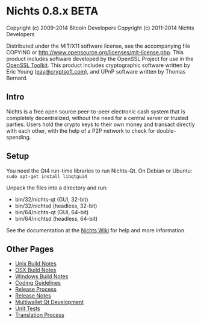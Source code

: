 Nichts 0.8.x BETA
====================

Copyright (c) 2009-2014 Bitcoin Developers
Copyright (c) 2011-2014 Nichts Developers

Distributed under the MIT/X11 software license, see the accompanying
file COPYING or http://www.opensource.org/licenses/mit-license.php.
This product includes software developed by the OpenSSL Project for use in the [OpenSSL Toolkit](http://www.openssl.org/). This product includes
cryptographic software written by Eric Young ([eay@cryptsoft.com](mailto:eay@cryptsoft.com)), and UPnP software written by Thomas Bernard.


Intro
---------------------
Nichts is a free open source peer-to-peer electronic cash system that is
completely decentralized, without the need for a central server or trusted
parties.  Users hold the crypto keys to their own money and transact directly
with each other, with the help of a P2P network to check for double-spending.


Setup
---------------------
You need the Qt4 run-time libraries to run Nichts-Qt. On Debian or Ubuntu:
	`sudo apt-get install libqtgui4`

Unpack the files into a directory and run:

- bin/32/nichts-qt (GUI, 32-bit)
- bin/32/nichtsd (headless, 32-bit)
- bin/64/nichts-qt (GUI, 64-bit)
- bin/64/nichtsd (headless, 64-bit)

See the documentation at the [Nichts Wiki](http://nichts.info)
for help and more information.


Other Pages
---------------------
- [Unix Build Notes](build-unix.md)
- [OSX Build Notes](build-osx.md)
- [Windows Build Notes](build-msw.md)
- [Coding Guidelines](coding.md)
- [Release Process](release-process.md)
- [Release Notes](release-notes.md)
- [Multiwallet Qt Development](multiwallet-qt.md)
- [Unit Tests](unit-tests.md)
- [Translation Process](translation_process.md)
